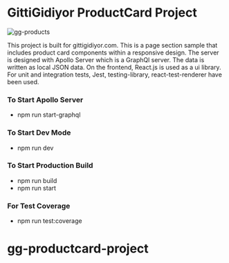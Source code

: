 # GittiGidiyor ProductCard Project

![gg-products](https://cdn1.bbcode0.com/uploads/2021/2/17/72d10dfd952e204028402377bc6aca6c-full.png)

This project is built for gittigidiyor.com. This is a page section sample that includes product card components within a responsive design. The server is designed with Apollo Server which is a GraphQl server. The data is written as local JSON data. On the frontend, React.js is used as a ui library. For unit and integration tests, Jest, testing-library, react-test-renderer have been used.

### To Start Apollo Server

- npm run start-graphql

### To Start Dev Mode

- npm run dev

### To Start Production Build

- npm run build
- npm run start

### For Test Coverage

- npm run test:coverage
# gg-productcard-project
